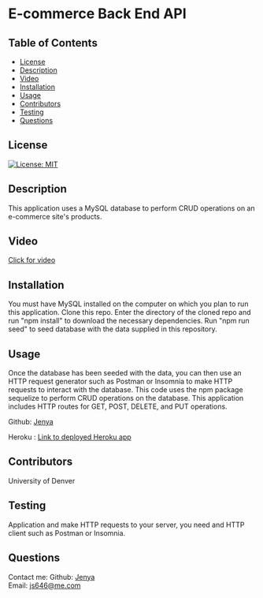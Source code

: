 # E-commerce Back End API

## Table of Contents

- [License](#license)
- [Description](#description)
- [Video](#video)
- [Installation](#installation)
- [Usage](#instructions)
- [Contributors](#contributors)
- [Testing](#testing)
- [Questions](#questions)

## License

[![License: MIT](https://img.shields.io/badge/License-MIT-yellow.svg)](https://opensource.org/licenses/MIT)

## Description

This application uses a MySQL database to perform CRUD operations on an e-commerce site's products.

## Video

<a href="https://youtu.be/mhfZJCwHIUI" target="_blank">Click for video</a>

## Installation

You must have MySQL installed on the computer on which you plan to run this application. Clone this repo. Enter the directory of the cloned repo and run "npm install" to download the necessary dependencies. Run "npm run seed" to seed database with the data supplied in this repository.

## Usage

Once the database has been seeded with the data, you can then use an HTTP request generator such as Postman or Insomnia to make HTTP requests to interact with the database. This code uses the npm package sequelize to perform CRUD operations on the database. This application includes HTTP routes for GET, POST, DELETE, and PUT operations.

Github: [Jenya](https://github.com/jenya10016) <br>

Heroku : [Link to deployed Heroku app](https://git.heroku.com/ecommerce-jenya.git) <br>

## Contributors

University of Denver

## Testing

Application and make HTTP requests to your server, you need and HTTP client such as Postman or Insomnia.

## Questions

Contact me:
Github: [Jenya](https://github.com/jenya10016) <br>
Email: js646@me.com <br>
